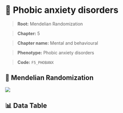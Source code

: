 # 🧪 Phobic anxiety disorders

> **Root:** Mendelian Randomization

> **Chapter:** 5  

> **Chapter name:** Mental and behavioural

> **Phenotype:** Phobic anxiety disorders  

> **Code:** `F5_PHOBANX`

## 🧬 Mendelian Randomization  

<img src="/MR/Figures/Forward/F5_PHOBANX.png"/>

## 📊 Data Table

<CsvTableMRF src="/public/MR/Data/Forward/F5_PHOBANX.csv"/>
